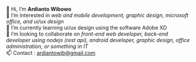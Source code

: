 👋 Hi, I’m <b>Ardianto Wibowo</b>
<br>👀 I’m interested in <i>web and mobile development, graphic design, microsoft office, and ui/ux design</i>
<br>🌱 I’m currently learning ui/ux design using the software Adobe XD
<br>💞️ I’m looking to collaborate on <i>front-end web developer, back-end developer using nodejs (rest api), android developer, graphic design, office administration, or something in IT</i>
<br>📫 Contact : ardiantowib@gmail.com

<!---
ardiantowibowo/ardiantowibowo is a ✨ special ✨ repository because its `README.md` (this file) appears on your GitHub profile.
You can click the Preview link to take a look at your changes.
--->

